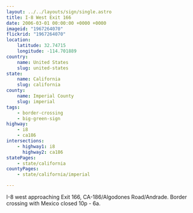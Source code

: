 ```yaml
---
layout: ../../layouts/sign/single.astro
title: I-8 West Exit 166
date: 2006-03-01 00:00:00 +0000 +0000
imageid: "1967264070"
flickrid: "1967264070"
location:
    latitude: 32.74715
    longitude: -114.701889
country:
    name: United States
    slug: united-states
state:
    name: California
    slug: california
county:
    name: Imperial County
    slug: imperial
tags:
    - border-crossing
    - big-green-sign
highway:
    - i8
    - ca186
intersections:
    - highway1: i8
      highway2: ca186
statePages:
    - state/california
countyPages:
    - state/california/imperial

---
```

I-8 west approaching Exit 166, CA-186/Algodones Road/Andrade.  Border crossing with Mexico closed 10p - 6a.